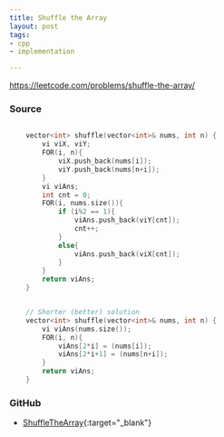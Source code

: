 ```yaml
---
title: Shuffle the Array
layout: post
tags:
- cpp
- implementation

---
```


<https://leetcode.com/problems/shuffle-the-array/>

### Source

```cpp

    vector<int> shuffle(vector<int>& nums, int n) {
        vi viX, viY;
        FOR(i, n){
            viX.push_back(nums[i]);
            viY.push_back(nums[n+i]);
        }
        vi viAns;
        int cnt = 0;
        FOR(i, nums.size()){
            if (i%2 == 1){
                viAns.push_back(viY[cnt]);
                cnt++;
            }
            else{
                viAns.push_back(viX[cnt]);
            }
        }
        return viAns;
    }

```

```cpp

    // Shorter (better) solution
    vector<int> shuffle(vector<int>& nums, int n) {
        vi viAns(nums.size());
        FOR(i, n){
            viAns[2*i] = (nums[i]);
            viAns[2*i+1] = (nums[n+i]);
        }
        return viAns;
    }

```

### GitHub

- [ShuffleTheArray](<https://github.com/coolwindjo/algoguru/tree/master/_posts/Done/ShuffleTheArray>){:target="_blank"}
